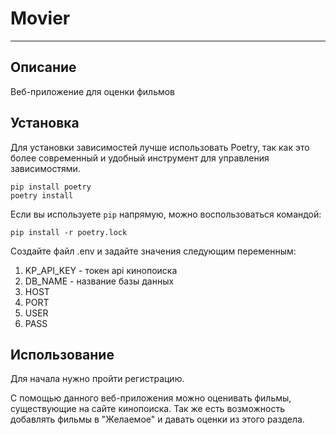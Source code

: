 # Movier

***
## Описание

Веб-приложение для оценки фильмов

## Установка

Для установки зависимостей лучше использовать Poetry, так как это более современный и удобный инструмент для управления зависимостями.

```
pip install poetry
poetry install
```

Если вы используете `pip` напрямую, можно воспользоваться командой:

`pip install -r poetry.lock`

Создайте файл .env и задайте значения следующим переменным:
  1. KP_API_KEY - токен api кинопоиска
  2. DB_NAME - название базы данных
  3. HOST
  4. PORT
  5. USER 
  6. PASS

## Использование

Для начала нужно пройти регистрацию.

С помощью данного веб-приложения можно оценивать фильмы, существующие на сайте кинопоиска. Так же есть возможность добавлять фильмы в "Желаемое" и давать оценки из этого раздела.
